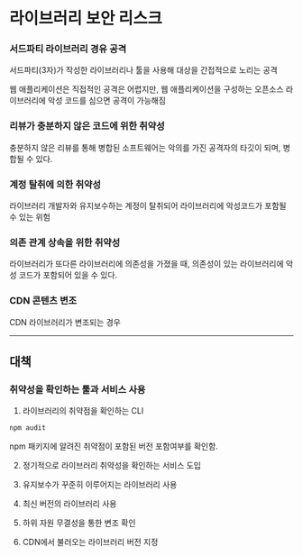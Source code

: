 # 라이브러리 보안 리스크

### 서드파티 라이브러리 경유 공격

서드파티(3자)가 작성한 라이브러리나 툴을 사용해 대상을 간접적으로 노리는 공격

웹 애플리케이션은 직접적인 공격은 어렵지만, 웹 애플리케이션을 구성하는 오픈소스 라이브러리에 악성 코드를 심으면 공격이 가능해짐

### 리뷰가 충분하지 않은 코드에 위한 취약성

충분하지 않은 리뷰를 통해 병합된 소프트웨어는 악의를 가진 공격자의 타깃이 되며, 병합될 수 있다.

### 계정 탈취에 의한 취약성

라이브러리 개발자와 유지보수하는 계정이 탈취되어 라이브러리에 악성코드가 포함될 수 있는 위험

### 의존 관계 상속을 위한 취약성

라이브러리가 또다른 라이브러리에 의존성을 가졌을 때, 의존성이 있는 라이브러리에 악성 코드가 포함되어 있을 수 있다.

### CDN 콘텐츠 변조

CDN 라이브러리가 변조되는 경우

---

## 대책

### 취약성을 확인하는 툴과 서비스 사용

1. 라이브러리의 취약점을 확인하는 CLI

```bash
npm audit
```

npm 패키지에 알려진 취약점이 포함된 버전 포함여부를 확인함.

2. 정기적으로 라이브러리 취약성을 확인하는 서비스 도입

3. 유지보수가 꾸준히 이루어지는 라이브러리 사용

4. 최신 버전의 라이브러리 사용

5. 하위 자원 무결성을 통한 변조 확인

6. CDN에서 불러오는 라이브러리 버전 지정